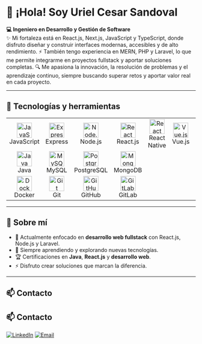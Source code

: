 # 👋 ¡Hola! Soy **Uriel Cesar Sandoval**

**💻 Ingeniero en Desarrollo y Gestión de Software**  
✨ Mi fortaleza está en React.js, Next.js, JavaScript y TypeScript, donde disfruto diseñar y construir interfaces modernas, accesibles y de alto rendimiento.
⚡ También tengo experiencia en MERN, PHP y Laravel, lo que me permite integrarme en proyectos fullstack y aportar soluciones completas.
🔍 Me apasiona la innovación, la resolución de problemas y el aprendizaje continuo, siempre buscando superar retos y aportar valor real en cada proyecto.

---

## 🚀 Tecnologías y herramientas

<table>
  <tr>
    <td align="center" width="100">
      <img src="https://cdn.jsdelivr.net/gh/devicons/devicon/icons/javascript/javascript-original.svg" width="40" height="40" alt="JavaScript"/><br/>JavaScript
    </td>
    <td align="center" width="100">
      <img src="https://cdn.jsdelivr.net/gh/devicons/devicon/icons/express/express-original.svg" width="40" height="40" alt="Express"/><br/>Express
    </td>
    <td align="center" width="100">
      <img src="https://cdn.jsdelivr.net/gh/devicons/devicon/icons/nodejs/nodejs-original.svg" width="40" height="40" alt="Node.js"/><br/>Node.js
    </td>
    <td align="center" width="100">
      <img src="https://cdn.jsdelivr.net/gh/devicons/devicon/icons/react/react-original.svg" width="40" height="40" alt="React"/><br/>React.js
    </td>
    <td align="center" width="100">
      <img src="https://cdn.jsdelivr.net/gh/devicons/devicon/icons/react/react-original.svg" width="40" height="40" alt="React Native"/><br/>React Native
    </td>
    <td align="center" width="100">
      <img src="https://cdn.jsdelivr.net/gh/devicons/devicon/icons/vuejs/vuejs-original.svg" width="40" height="40" alt="Vue.js"/><br/>Vue.js
    </td>
    <td align="center" width="100">
      <img src="https://cdn.jsdelivr.net/gh/devicons/devicon/icons/angularjs/angularjs-original.svg" width="40" height="40" alt="Angular"/><br/>Angular
    </td>
    <td align="center" width="100">
      <img src="https://tailwindcss.com/_next/static/media/tailwindcss-mark.d52e9897.svg" width="40" height="40" alt="Tailwind CSS"/><br/>Tailwind CSS
    </td>
    <td align="center" width="100">
      <img src="https://cdn.jsdelivr.net/gh/devicons/devicon/icons/bootstrap/bootstrap-original.svg" width="40" height="40" alt="Bootstrap"/><br/>Bootstrap
    </td>
    <td align="center" width="100">
      <img src="https://cdn.jsdelivr.net/gh/devicons/devicon/icons/materialui/materialui-original.svg" width="40" height="40" alt="Material UI"/><br/>Material UI
    </td>
    <td align="center" width="100">
      <img src="https://cdn.jsdelivr.net/gh/devicons/devicon/icons/php/php-original.svg" width="40" height="40" alt="PHP"/><br/>PHP
    </td>
    <td align="center" width="100">
      <img src="https://laravel.com/img/favicon/favicon.ico" width="40" height="40" alt="Laravel"/><br/>Laravel
    </td>
  </tr>
  <tr>
    <td align="center" width="100">
      <img src="https://cdn.jsdelivr.net/gh/devicons/devicon/icons/java/java-original.svg" width="40" height="40" alt="Java"/><br/>Java
    </td>
    <td align="center" width="100">
      <img src="https://cdn.jsdelivr.net/gh/devicons/devicon/icons/mysql/mysql-original.svg" width="40" height="40" alt="MySQL"/><br/>MySQL
    </td>
    <td align="center" width="100">
      <img src="https://upload.wikimedia.org/wikipedia/commons/thumb/2/29/Postgresql_elephant.svg/1200px-Postgresql_elephant.svg.png" width="40" height="40" alt="PostgreSQL"/><br/>PostgreSQL
    </td>
    <td align="center" width="100">
      <img src="https://cdn.jsdelivr.net/gh/devicons/devicon/icons/mongodb/mongodb-original.svg" width="40" height="40" alt="MongoDB"/><br/>MongoDB
    </td>
  </tr>
  <tr>
    <td align="center" width="100">
      <img src="https://cdn.jsdelivr.net/gh/devicons/devicon/icons/docker/docker-original.svg" width="40" height="40" alt="Docker"/><br/>Docker
    </td>
    <td align="center" width="100">
      <img src="https://cdn.jsdelivr.net/gh/devicons/devicon/icons/git/git-original.svg" width="40" height="40" alt="Git"/><br/>Git
    </td>
    <td align="center" width="100">
      <img src="https://cdn.jsdelivr.net/gh/devicons/devicon/icons/github/github-original.svg" width="40" height="40" alt="GitHub"/><br/>GitHub
    </td>
    <td align="center" width="100">
      <img src="https://cdn.jsdelivr.net/gh/devicons/devicon/icons/gitlab/gitlab-original.svg" width="40" height="40" alt="GitLab"/><br/>GitLab
    </td>
  </tr>
</table>



---

## 🎯 Sobre mí

- 🔭 Actualmente enfocado en **desarrollo web fullstack** con React.js, Node.js y Laravel.
- 🌱 Siempre aprendiendo y explorando nuevas tecnologías.
- 🏆 Certificaciones en **Java**, **React.js** y **desarrollo web**.
- ⚡ Disfruto crear soluciones que marcan la diferencia.

---

## 📫 Contacto

## 📫 Contacto

[![LinkedIn](https://img.shields.io/badge/LinkedIn-blue?logo=linkedin&logoColor=white)](https://www.linkedin.com/in/uriel-cesar-sandoval-766972314) 
[![Email](https://img.shields.io/badge/Email-D14836?logo=gmail&logoColor=white)](mailto:urielcesarsandoval10@gmail.com)



